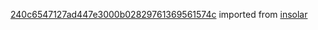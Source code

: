 [240c6547127ad447e3000b02829761369561574c](https://github.com/insolar/insolar/commit/240c6547127ad447e3000b02829761369561574c) imported from [insolar](https://github.com/insolar/insolar)
